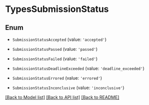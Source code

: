 # TypesSubmissionStatus


## Enum

* `SubmissionStatusAccepted` (value: `'accepted'`)

* `SubmissionStatusPassed` (value: `'passed'`)

* `SubmissionStatusFailed` (value: `'failed'`)

* `SubmissionStatusDeadlineExceeded` (value: `'deadline_exceeded'`)

* `SubmissionStatusErrored` (value: `'errored'`)

* `SubmissionStatusInconclusive` (value: `'inconclusive'`)

[[Back to Model list]](../README.md#documentation-for-models) [[Back to API list]](../README.md#documentation-for-api-endpoints) [[Back to README]](../README.md)


